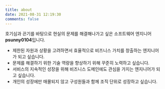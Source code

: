 ```yaml
---
title: about
date: 2021-08-31 12:19:30
comments: false
---
```


호기심과 끈기를 바탕으로 현실의 문제를 해결해나가고 싶은 소프트웨어 엔지니어 **psunny0104**입니다. 

- 제한된 자원과 상황을 고려하면서 효율적으로 비즈니스 가치를 창출하는 엔지니어가 되고 싶습니다.
- 문제를 해결하기 위한 기술 역량을 향상하기 위해 꾸준히 노력하고 싶습니다.
- 서비스의 지속적인 성장을 위해 비즈니스 도메인에도 관심을 가지는 엔지니어가 되고 싶습니다.
- 개인의 성장에만 매몰되지 않고 구성원들과 함께 조직 단위로 성장하고 싶습니다.